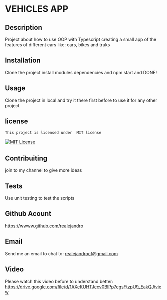   # VEHICLES APP

  ## Description
  Project about how to use OOP with Typescript creating a small app of the features of different cars like: cars, bikes and truks

  ## Installation
  Clone the project install modules dependencies and npm start and DONE!

  ## Usage
  Clone the project in local and try it there first before to use it for any other project

  ## license
   
    This project is licensed under  MIT license 
  [![MIT License](https://img.shields.io/badge/license-MIT-green)](https://opensource.org/licenses/MIT)
  

  ## Contribuiting
  join to my channel to give more ideas

  ## Tests
  Use unit testing to test the scripts

  ## Github Acount
  https://wwww.github.com/realejandro

  ## Email
  Send me an email to chat to: realejandrocf@gmail.com

  ## Video
  Please watch this video before to understand better:
  https://drive.google.com/file/d/1AXeKUHTJecv0BlPp7egsFtzpU9_EakQJ/view
  
